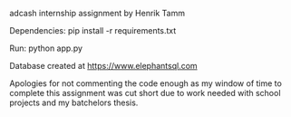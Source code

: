 adcash internship assignment by Henrik Tamm

Dependencies:
pip install -r requirements.txt

Run:
python app.py

Database created at https://www.elephantsql.com

Apologies for not commenting the code enough as my window of time to complete this assignment was cut short due to work needed with school projects and my batchelors thesis.
